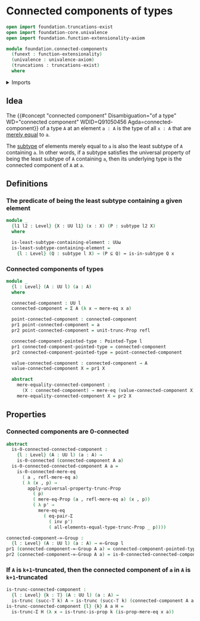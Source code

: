 # Connected components of types

```agda
open import foundation.truncations-exist
open import foundation-core.univalence
open import foundation.function-extensionality-axiom

module foundation.connected-components
  (funext : function-extensionality)
  (univalence : univalence-axiom)
  (truncations : truncations-exist)
  where
```

<details><summary>Imports</summary>

```agda
open import foundation.0-connected-types funext univalence truncations
open import foundation.dependent-pair-types
open import foundation.dependent-products-propositions funext
open import foundation.logical-equivalences funext
open import foundation.mere-equality funext univalence truncations
open import foundation.propositional-truncations funext univalence
open import foundation.propositions funext univalence
open import foundation.universe-levels

open import foundation-core.equality-dependent-pair-types
open import foundation-core.identity-types
open import foundation-core.subtypes funext
open import foundation-core.truncated-types
open import foundation-core.truncation-levels

open import higher-group-theory.higher-groups funext univalence truncations

open import structured-types.pointed-types
```

</details>

## Idea

The
{{#concept "connected component" Disambiguation="of a type" WD="connected component" WDID=Q91050456 Agda=connected-component}}
of a type `A` at an element `a : A` is the type of all `x : A` that are
[merely equal](foundation.mere-equality.md) to `a`.

The [subtype](foundation-core.subtypes.md) of elements merely equal to `a` is
also the least subtype of `A` containing `a`. In other words, if a subtype
satisfies the universal property of being the least subtype of `A` containing
`a`, then its underlying type is the connected component of `A` at `a`.

## Definitions

### The predicate of being the least subtype containing a given element

```agda
module _
  {l1 l2 : Level} {X : UU l1} (x : X) (P : subtype l2 X)
  where

  is-least-subtype-containing-element : UUω
  is-least-subtype-containing-element =
    {l : Level} (Q : subtype l X) → (P ⊆ Q) ↔ is-in-subtype Q x
```

### Connected components of types

```agda
module _
  {l : Level} (A : UU l) (a : A)
  where

  connected-component : UU l
  connected-component = Σ A (λ x → mere-eq x a)

  point-connected-component : connected-component
  pr1 point-connected-component = a
  pr2 point-connected-component = unit-trunc-Prop refl

  connected-component-pointed-type : Pointed-Type l
  pr1 connected-component-pointed-type = connected-component
  pr2 connected-component-pointed-type = point-connected-component

  value-connected-component : connected-component → A
  value-connected-component X = pr1 X

  abstract
    mere-equality-connected-component :
      (X : connected-component) → mere-eq (value-connected-component X) a
    mere-equality-connected-component X = pr2 X
```

## Properties

### Connected components are 0-connected

```agda
abstract
  is-0-connected-connected-component :
    {l : Level} (A : UU l) (a : A) →
    is-0-connected (connected-component A a)
  is-0-connected-connected-component A a =
    is-0-connected-mere-eq
      ( a , refl-mere-eq a)
      ( λ (x , p) →
        apply-universal-property-trunc-Prop
          ( p)
          ( mere-eq-Prop (a , refl-mere-eq a) (x , p))
          ( λ p' →
            mere-eq-eq
              ( eq-pair-Σ
                ( inv p')
                ( all-elements-equal-type-trunc-Prop _ p))))

connected-component-∞-Group :
  {l : Level} (A : UU l) (a : A) → ∞-Group l
pr1 (connected-component-∞-Group A a) = connected-component-pointed-type A a
pr2 (connected-component-∞-Group A a) = is-0-connected-connected-component A a
```

### If `A` is `k+1`-truncated, then the connected component of `a` in `A` is `k+1`-truncated

```agda
is-trunc-connected-component :
  {l : Level} {k : 𝕋} (A : UU l) (a : A) →
  is-trunc (succ-𝕋 k) A → is-trunc (succ-𝕋 k) (connected-component A a)
is-trunc-connected-component {l} {k} A a H =
  is-trunc-Σ H (λ x → is-trunc-is-prop k (is-prop-mere-eq x a))
```
